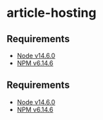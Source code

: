 # article-hosting

## Requirements
- [Node v14.6.0](https://nodejs.org/en/download/)
- [NPM v6.14.6](https://www.npmjs.com/)

## Requirements
- [Node v14.6.0](https://nodejs.org/en/download/)
- [NPM v6.14.6](https://www.npmjs.com/)